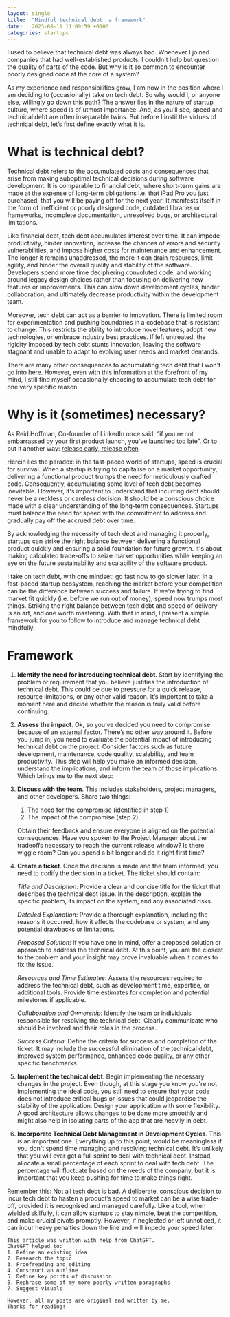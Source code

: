 ```yaml
---
layout: single
title:  "Mindful technical debt: a framework"
date:   2023-08-11 11:09:59 +0100
categories: startups 
---
```


I used to believe that technical debt was always bad. Whenever I joined companies that had well-established products, I couldn't help but question the quality of parts of the code. But why is it so common to encounter poorly designed code at the core of a system? 

As my experience and responsibilities grow, I am now in the position where I am deciding to (occasionally) take on tech debt. So why would I, or anyone else, willingly go down this path? The answer lies in the nature of startup culture, where speed is of utmost importance. And, as you’ll see, speed and technical debt are often inseparable twins. But before I instil the virtues of technical debt, let’s first define exactly what it is.


# What is technical debt?

Technical debt refers to the accumulated costs and consequences that arise from making suboptimal technical decisions during software development. It is comparable to financial debt, where short-term gains are made at the expense of long-term obligations i.e. that iPad Pro you just purchased, that you will be paying off for the next year! It manifests itself in the form of inefficient or poorly designed code, outdated libraries or frameworks, incomplete documentation, unresolved bugs, or architectural limitations. 

Like financial debt, tech debt accumulates interest over time. It can impede productivity, hinder innovation, increase the chances of errors and security vulnerabilities, and impose higher costs for maintenance and enhancement. The longer it remains unaddressed, the more it can drain resources, limit agility, and hinder the overall quality and stability of the software. Developers spend more time deciphering convoluted code, and working around legacy design choices rather than focusing on delivering new features or improvements. This can slow down development cycles, hinder collaboration, and ultimately decrease productivity within the development team.

Moreover, tech debt can act as a barrier to innovation. There is limited room for experimentation and pushing boundaries in a codebase that is resistant to change. This restricts the ability to introduce novel features, adopt new technologies, or embrace industry best practices. If left untreated, the rigidity imposed by tech debt stunts innovation, leaving the software stagnant and unable to adapt to evolving user needs and market demands.

There are many other consequences to accumulating tech debt that I won't go into here. However, even with this information at the forefront of my mind, I still find myself occasionally choosing to accumulate tech debt for one very specific reason. 



# Why is it (sometimes) necessary?


As Reid Hoffman, Co-founder of LinkedIn once said: “if you're not embarrassed by your first product launch, you've launched too late”. Or to put it another way: [release early, release often](https://en.wikipedia.org/wiki/Release_early,_release_often)

Herein lies the paradox: in the fast-paced world of startups, speed is crucial for survival. When a startup is trying to capitalise on a market opportunity, delivering a functional product trumps the need for meticulously crafted code. Consequently, accumulating some level of tech debt becomes inevitable. However, it's important to understand that incurring debt should never be a reckless or careless decision. It should be a conscious choice made with a clear understanding of the long-term consequences. Startups must balance the need for speed with the commitment to address and gradually pay off the accrued debt over time.

By acknowledging the necessity of tech debt and managing it properly, startups can strike the right balance between delivering a functional product quickly and ensuring a solid foundation for future growth. It's about making calculated trade-offs to seize market opportunities while keeping an eye on the future sustainability and scalability of the software product.

I take on tech debt, with one mindset: go fast now to go slower later. In a fast-paced startup ecosystem, reaching the market before your competition can be the difference between success and failure. If we're trying to find market fit quickly (i.e. before we run out of money), speed now trumps most things. Striking the right balance between tech debt and speed of delivery is an art, and one worth mastering. With that in mind, I present a simple framework for you to follow to introduce and manage technical debt mindfully.



# Framework

1. **Identify the need for introducing technical debt**. Start by identifying the problem or requirement that you believe justifies the introduction of technical debt. This could be due to pressure for a quick release, resource limitations, or any other valid reason. It’s important to take a moment here and decide whether the reason is truly valid before continuing. 

2. **Assess the impact**. Ok, so you’ve decided you need to compromise because of an external factor. There’s no other way around it. Before you jump in, you need to evaluate the potential impact of introducing technical debt on the project. Consider factors such as future development, maintenance, code quality, scalability, and team productivity. This step will help you make an informed decision, understand the implications, and inform the team of those implications. Which brings me to the next step:

3. **Discuss with the team**. This includes stakeholders, project managers, and other developers. Share two things: 
    1. The need for the compromise (identified in step 1) 
    2. The impact of the compromise (step 2). 
    
    Obtain their feedback and ensure everyone is aligned on the potential consequences. Have you spoken to the Project Manager about the tradeoffs necessary to reach the current release window? Is there wiggle room? Can you spend a bit longer and do it right first time?

4. **Create a ticket**. Once the decision is made and the team informed, you need to codify the decision in a ticket. The ticket should contain:

    *Title and Description*: Provide a clear and concise title for the ticket that describes the technical debt issue. In the description, explain the specific problem, its impact on the system, and any associated risks.

    *Detailed Explanation*: Provide a thorough explanation, including the reasons it occurred, how it affects the codebase or system, and any potential drawbacks or limitations.

    *Proposed Solution*: If you have one in mind, offer a proposed solution or approach to address the technical debt. At this point, you are the closest to the problem and your insight may prove invaluable when it comes to fix the issue.

    *Resources and Time Estimates*: Assess the resources required to address the technical debt, such as development time, expertise, or additional tools. Provide time estimates for completion and potential milestones if applicable.

    *Collaboration and Ownership*: Identify the team or individuals responsible for resolving the technical debt. Clearly communicate who should be involved and their roles in the process.

    *Success Criteria*: Define the criteria for success and completion of the ticket. It may include the successful elimination of the technical debt, improved system performance, enhanced code quality, or any other specific benchmarks.


7. **Implement the technical debt**. Begin implementing the necessary changes in the project. Even though, at this stage you know you're not implementing the ideal code, you still need to ensure that your code does not introduce critical bugs or issues that could jeopardise the stability of the application. Design your application with some flexibility. A good architecture allows changes to be done more smoothly and might also help in isolating parts of the app that are heavily in debt.

8. **Incorporate Technical Debt Management in Development Cycles**. This is an important one. Everything up to this point, would be meaningless if you don't spend time managing and resolving technical debt. It’s unlikely that you will ever get a full sprint to deal with technical debt. Instead, allocate a small percentage of each sprint to deal with tech debt. The percentage will fluctuate based on the needs of the company, but it is important that you keep pushing for time to make things right.

Remember this: Not all tech debt is bad. A deliberate, conscious decision to incur tech debt to hasten a product’s speed to market can be a wise trade-off, provided it is recognised and managed carefully. Like a tool, when wielded skilfully, it can allow startups to stay nimble, beat the competition, and make crucial pivots promptly. However, if neglected or left unnoticed, it can incur heavy penalties down the line and will impede your speed later. 


    This article was written with help from ChatGPT. 
    ChatGPT helped to:
    1. Refine an existing idea
    2. Research the topic
    3. Proofreading and editing
    4. Construct an outline
    5. Define key points of discussion
    6. Rephrase some of my more poorly written paragraphs
    7. Suggest visuals

    However, all my posts are original and written by me. 
    Thanks for reading!



